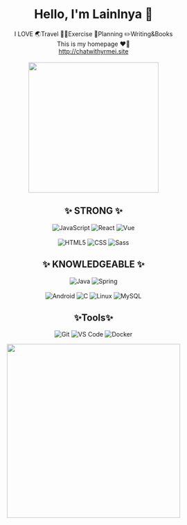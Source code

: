 <div align="center">
  
# Hello, I'm Lainlnya 📸 
  I LOVE 🌏Travel 🏋️‍♀️Exercise 📝Planning ✏️Writing&Books \
  This is my homepage ❤️‍🔥 \
  http://chatwithyrmei.site \
  \
 <img src="https://user-images.githubusercontent.com/93235981/222385945-33b99cad-7d01-4a00-b65c-23761ce859e7.jpeg" width="300" height="300"/>


## ✨ STRONG ✨
  ![JavaScript](https://img.shields.io/badge/Javascript-F7DF1F?style=flat-square&logo=Javascript&logoColor=black)
  ![React](https://img.shields.io/badge/React-60DAFB?style=flat-square&logo=React&logoColor=white)
  ![Vue](https://img.shields.io/badge/vue.js-4FC08D?style=flat-square&logo=vue.js&logoColor=white) \
  \
  ![HTML5](https://img.shields.io/badge/HTML5-E34F26?style=flat-square&logo=HTML5&logoColor=white)
  ![CSS](https://img.shields.io/badge/CSS3-CC6699?style=flat-square&logo=CSS3)
  ![Sass](https://img.shields.io/badge/Sass-CC6699?style=flat-square&logo=Sass&logoColor=white)

## ✨ KNOWLEDGEABLE ✨
  ![Java](https://img.shields.io/badge/Java-orange?style=flat-square&logo=OpenJDK&logoColor=white)
  ![Spring](https://img.shields.io/badge/spring-6DB33F?style=flat-square&logo=spring&logoColor=white) \
  \
  ![Android](https://img.shields.io/badge/Android-3CDC84?style=flat-square&logo=android&logoColor=white)
  ![C](https://img.shields.io/badge/C-A7B9CC?style=flat-square&logo=C&logoColor=black)
  ![Linux](https://img.shields.io/badge/Linux-FCC624?style=flat-square&logo=linux&logoColor=black)
  ![MySQL](https://img.shields.io/badge/-MySQL-26445B?style=flat-square&logo=mysql&logoColor=white)
  
## ✨Tools✨
  ![Git](https://img.shields.io/badge/Git-F05032?style=flat-square&logo=git&logoColor=white)
  ![VS Code](https://img.shields.io/badge/-VS%20Code-007ACC?style=flat-square&logo=visual-studio-code)
  ![Docker](https://img.shields.io/badge/-Docker-007ACC?style=flat-square&logo=docker&logoColor=white)

  
  <!--<img align="left" src="https://github-readme-stats-sigma-five.vercel.app/api?username=Lainlnya&show_icons=true&count_private=true&theme=aura_dark" width="400" />-->
  <img align="center" src="https://github-readme-stats-sigma-five.vercel.app/api/top-langs/?username=Lainlnya&layout=compact&count_private=true&theme=aura_dark" width="400" />
  
</div>
